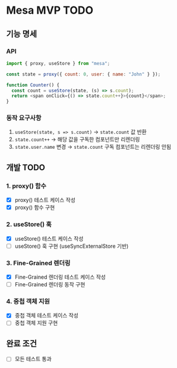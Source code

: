 # Mesa MVP TODO

## 기능 명세

### API

```javascript
import { proxy, useStore } from "mesa";

const state = proxy({ count: 0, user: { name: "John" } });

function Counter() {
  const count = useStore(state, (s) => s.count);
  return <span onClick={() => state.count++}>{count}</span>;
}
```

### 동작 요구사항

1. `useStore(state, s => s.count)` → `state.count` 값 반환
2. `state.count++` → 해당 값을 구독한 컴포넌트만 리렌더링
3. `state.user.name` 변경 → `state.count` 구독 컴포넌트는 리렌더링 안됨

## 개발 TODO

### 1. proxy() 함수

- [x] proxy() 테스트 케이스 작성
- [x] proxy() 함수 구현

### 2. useStore() 훅

- [x] useStore() 테스트 케이스 작성
- [ ] useStore() 훅 구현 (useSyncExternalStore 기반)

### 3. Fine-Grained 렌더링

- [x] Fine-Grained 렌더링 테스트 케이스 작성
- [ ] Fine-Grained 렌더링 동작 구현

### 4. 중첩 객체 지원

- [x] 중첩 객체 테스트 케이스 작성
- [ ] 중첩 객체 지원 구현

## 완료 조건

- [ ] 모든 테스트 통과
